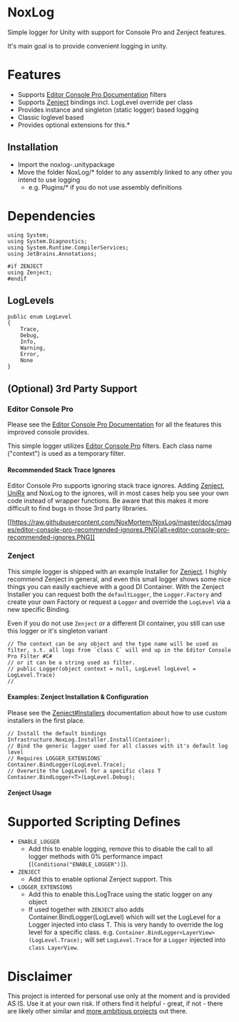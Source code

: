 # NoxLog
Simple logger for Unity with support for Console Pro and Zenject features.

It's main goal is to provide convenient logging in unity.

# Features
* Supports [Editor Console Pro Documentation](http://flyingworm.com/) filters
* Supports [Zenject](https://github.com/modesttree/Zenject) bindings incl. LogLevel override per class
* Provides instance and singleton (static logger) based logging
* Classic loglevel based
* Provides optional extensions for this.*

## Installation

* Import the noxlog-<version>.unitypackage
* Move the folder NoxLog/* folder to any assembly linked to any other you intend to use logging 
  * e.g. Plugins/* if you do not use assembly definitions

# Dependencies
```
using System;
using System.Diagnostics;
using System.Runtime.CompilerServices;
using JetBrains.Annotations;

#if ZENJECT
using Zenject;
#endif
```

## LogLevels
```
public enum LogLevel
{
	Trace,
	Debug,
	Info,
	Warning,
	Error,
	None
}
```

## (Optional) 3rd Party Support

### Editor Console Pro
Please see the [Editor Console Pro Documentation](http://flyingworm.com/) for all the features this improved console provides.

This simple logger utilizes [Editor Console Pro](https://assetstore.unity.com/packages/tools/utilities/editor-console-pro-11889) filters.
Each class name ("context") is used as a temporary filter.

#### Recommended Stack Trace Ignores
Editor Console Pro supports ignoring stack trace ignores. Adding [Zenject](https://github.com/modesttree/Zenject), [UniRx](https://github.com/neuecc/UniRx) and NoxLog to the ignores,
 will in most cases help you see your own code instead of wrapper functions. Be aware that this makes it more difficult to find bugs in those 3rd party libraries.

[[https://raw.githubusercontent.com/NoxMortem/NoxLog/master/docs/images/editor-console-pro-recommended-ignores.PNG|alt=editor-console-pro-recommended-ignores.PNG]]

### Zenject
This simple logger is shipped with an example Installer for [Zenject](https://github.com/modesttree/Zenject).
I highly recommend Zenject in general, and even this small logger shows some nice things you can easily eachieve with a good DI Container.
With the Zenject Installer you can request both the `defaultLogger`, the `Logger.Factory` and create your own Factory or request a `Logger`
and override the `LogLevel` via a new specific Binding.

Even if you do not use `Zenject` or a different DI container, you still can use this logger or it's singleton variant
```
// The context can be any object and the type name will be used as filter, s.t. all logs from `class C` will end up in the Editor Console Pro Filter #C#
// or it can be a string used as filter.
// public Logger(object context = null, LogLevel logLevel = LogLevel.Trace)
// 
```

#### Examples: Zenject Installation & Configuration
Please see the [Zenject#Installers](https://github.com/modesttree/Zenject#Installers) documentation about how to use custom installers in the first place.
```
// Install the default bindings
Infrastructure.NoxLog.Installer.Install(Container);
// Bind the generic logger used for all classes with it's default log level
// Requires LOGGER_EXTENSIONS`
Container.BindLogger(LogLevel.Trace);
// Overwrite the LogLevel for a specific class T
Container.BindLogger<T>(LogLevel.Debug);
```

#### Zenject Usage


# Supported Scripting Defines
* `ENABLE_LOGGER`
  * Add this to enable logging, remove this to disable the call to all logger methods with 0% performance impact (`[Conditiona("ENABLE_LOGGER")]`).
* `ZENJECT`
  * Add this to enable optional Zenject support. This 
* `LOGGER_EXTENSIONS`
  * Add this to enable this.LogTrace using the static logger on any object
  * If used together with `ZENJECT` also adds Container.BindLogger<T>(LogLevel) which will set the LogLevel for a Logger injected into class T.
    This is very handy to override the log level for a specific class. e.g. `Container.BindLogger<LayerView>(LogLevel.Trace);` will set `LogLevel.Trace` for a `Logger` injected into `class LayerView`.

# Disclaimer
This project is intented for personal use only at the moment and is provided AS IS. Use it at your own risk.
If others find it helpful - great, if not - there are likely other similar and [more ambitious projects](https://stackify.com/nlog-vs-log4net-vs-serilog/) out there.